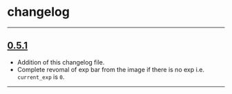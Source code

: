 # changelog
<hr>

## <a href="https://pypi.org/project/discordlevelingcard/0.5.1/">0.5.1</a>

- Addition of this changelog file.
- Complete revomal of exp bar from the image if there is no exp i.e. `current_exp` is `0`. 

<hr>
